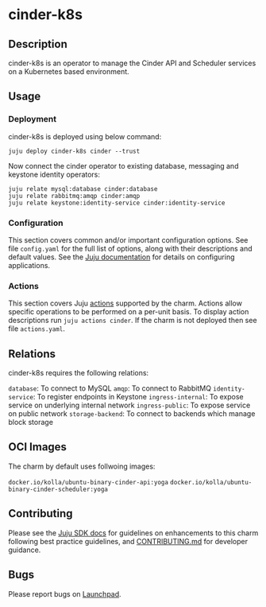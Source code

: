 # cinder-k8s

## Description

cinder-k8s is an operator to manage the Cinder API and Scheduler
services on a Kubernetes based environment.

## Usage

### Deployment

cinder-k8s is deployed using below command:

    juju deploy cinder-k8s cinder --trust

Now connect the cinder operator to existing database, messaging
and keystone identity operators:

    juju relate mysql:database cinder:database
    juju relate rabbitmq:amqp cinder:amqp
    juju relate keystone:identity-service cinder:identity-service

### Configuration

This section covers common and/or important configuration options. See file
`config.yaml` for the full list of options, along with their descriptions and
default values. See the [Juju documentation][juju-docs-config-apps] for details
on configuring applications.

### Actions

This section covers Juju [actions][juju-docs-actions] supported by the charm.
Actions allow specific operations to be performed on a per-unit basis. To
display action descriptions run `juju actions cinder`. If the charm is not
deployed then see file `actions.yaml`.

## Relations

cinder-k8s requires the following relations:

`database`: To connect to MySQL
`amqp`: To connect to RabbitMQ
`identity-service`: To register endpoints in Keystone
`ingress-internal`: To expose service on underlying internal network
`ingress-public`: To expose service on public network
`storage-backend`: To connect to backends which manage block storage

## OCI Images

The charm by default uses follwoing images:

`docker.io/kolla/ubuntu-binary-cinder-api:yoga`
`docker.io/kolla/ubuntu-binary-cinder-scheduler:yoga`

## Contributing

Please see the [Juju SDK docs](https://juju.is/docs/sdk) for guidelines
on enhancements to this charm following best practice guidelines, and
[CONTRIBUTING.md](contributors-guide) for developer guidance.

## Bugs

Please report bugs on [Launchpad][lp-bugs-charm-cinder-k8s].

<!-- LINKS -->

[contributors-guide]: https://opendev.org/openstack/charm-cinder-k8s/src/branch/main/CONTRIBUTING.md
[juju-docs-actions]: https://jaas.ai/docs/actions
[juju-docs-config-apps]: https://juju.is/docs/configuring-applications
[lp-bugs-charm-cinder-k8s]: https://bugs.launchpad.net/charm-cinder-k8s/+filebug
